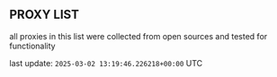 ## PROXY LIST

all proxies in this list were collected from open sources and tested for functionality

last update: `2025-03-02 13:19:46.226218+00:00` UTC